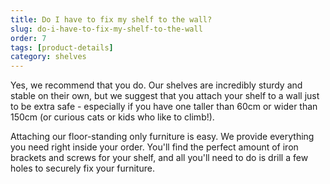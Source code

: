 ```yaml
---
title: Do I have to fix my shelf to the wall?
slug: do-i-have-to-fix-my-shelf-to-the-wall
order: 7
tags: [product-details]
category: shelves
---
```


Yes, we recommend that you do. Our shelves are incredibly sturdy and stable on their own, but we suggest that you attach your shelf to a wall just to be extra safe - especially if you have one taller than 60cm or wider than 150cm (or curious cats or kids who like to climb!).

Attaching our floor-standing only furniture is easy. We provide everything you need right inside your order. You'll find the perfect amount of iron brackets and screws for your shelf, and all you'll need to do is drill a few holes to securely fix your furniture.
